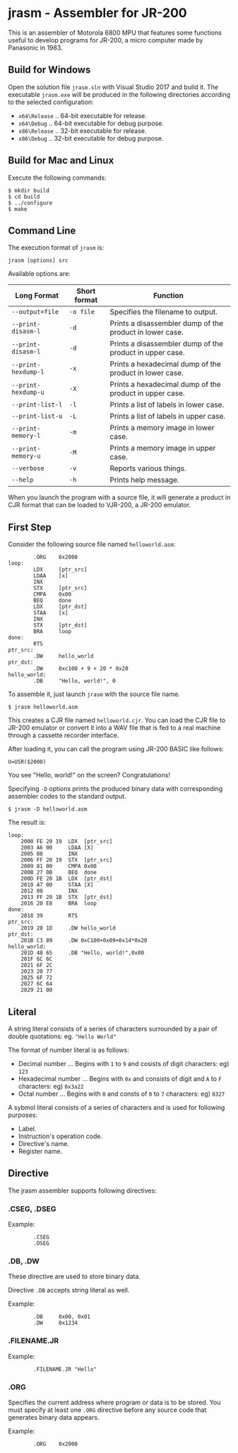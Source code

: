 # jrasm - Assembler for JR-200 

This is an assembler of Motorola 6800 MPU that features some functions useful to develop
programs for JR-200, a micro computer made by Panasonic in 1983.

## Build for Windows

Open the solution file `jrasm.sln` with Visual Studio 2017 and build it.
The executable `jrasm.exe` will be produced in the following directories
according to the selected configuration:

- `x64\Release` .. 64-bit executable for release.
- `x64\Debug` .. 64-bit executable for debug purpose.
- `x86\Release` .. 32-bit executable for release.
- `x86\Debug` .. 32-bit executable for debug purpose.

## Build for Mac and Linux

Execute the following commands:

```
$ mkdir build
$ cd build
$ ../configure
$ make
```

## Command Line

The execution format of `jrasm` is:

```
jrasm [options] src
```

Available options are:

|Long Format        |Short format|Function                                                           |
|-------------------|------------|-------------------------------------------------------------------|
|`--output=file`    |`-o file`   |Specifies the filename to output.                                  |
|`--print-disasm-l` |`-d`        |Prints a disassembler dump of the product in lower case.           |
|`--print-disasm-l` |`-d`        |Prints a disassembler dump of the product in upper case.           |
|`--print-hexdump-l`|`-x`        |Prints a hexadecimal dump of the product in lower case.            |
|`--print-hexdump-u`|`-X`        |Prints a hexadecimal dump of the product in upper case.            |
|`--print-list-l`   |`-l`        |Prints a list of labels in lower case.                             |
|`--print-list-u`   |`-L`        |Prints a list of labels in upper case.                             |
|`--print-memory-l` |`-m`        |Prints a memory image in lower case.                               |
|`--print-memory-u` |`-M`        |Prints a memory image in upper case.                               |
|`--verbose`        |`-v`        |Reports various things.                                            |
|`--help`           |`-h`        |Prints help message.                                               |

When you launch the program with a source file, it will generate a product in CJR format
that can be loaded to VJR-200, a JR-200 emulator.


## First Step

Consider the following source file named `helloworld.asm`:

```
        .ORG    0x2000
loop:
        LDX     [ptr_src]
        LDAA    [x]
        INX
        STX     [ptr_src]
        CMPA    0x00
        BEQ     done
        LDX     [ptr_dst]
        STAA    [x]
        INX
        STX     [ptr_dst]
        BRA     loop
done:
        RTS
ptr_src:
        .DW     hello_world
ptr_dst:
        .DW     0xc100 + 9 + 20 * 0x20
hello_world:
        .DB     "Hello, world!", 0
```

To assemble it, just launch `jrasm` with the source file name.

```
$ jrasm helloworld.asm
```

This creates a CJR file named `helloworld.cjr`. You can load the CJR file to JR-200 emulator or
convert it into a WAV file that is fed to a real machine through a cassette recorder interface.

After loading it, you can call the program using JR-200 BASIC like follows:

```
U=USR($2000)
```

You see "Hello, world!" on the screen? Congratulations!

Specifying `-D` options prints the produced binary data with corresponding assembler codes
to the standard output.

```
$ jrasm -D helloworld.asm
```

The result is:

```
loop:
    2000 FE 20 19  LDX  [ptr_src]
    2003 A6 00     LDAA [X]
    2005 08        INX  
    2006 FF 20 19  STX  [ptr_src]
    2009 81 00     CMPA 0x00
    200B 27 0B     BEQ  done
    200D FE 20 1B  LDX  [ptr_dst]
    2010 A7 00     STAA [X]
    2012 08        INX  
    2013 FF 20 1B  STX  [ptr_dst]
    2016 20 E8     BRA  loop
done:
    2018 39        RTS  
ptr_src:
    2019 20 1D     .DW hello_world
ptr_dst:
    201B C3 89     .DW 0xC100+0x09+0x14*0x20
hello_world:
    201D 48 65     .DB "Hello, world!",0x00
    201F 6C 6C     
    2021 6F 2C     
    2023 20 77     
    2025 6F 72     
    2027 6C 64     
    2029 21 00  
```


## Literal

A string literal consists of a series of characters surrounded by a pair of double quotations: eg. `"Hello World"`

The format of number literal is as follows:

- Decimal number ... Begins with `1` to `9` and cosists of digit characters: eg) `123`
- Hexadecimal number ... Begins with `0x` and consists of digit and `A` to `F` characters: eg) `0x3a22`
- Octal number ... Begins with `0` and consts of `0` to `7` characters: eg) `0327`

A sybmol literal consists of a series of characters and is used for following purposes:

- Label.
- Instruction's operation code.
- Directive's name.
- Register name.


## Directive

The jrasm assembler supports following directives:

### .CSEG, .DSEG

Example:
```
        .CSEG
        .DSEG
```

### .DB, .DW

These directive are used to store binary data.

Directive `.DB` accepts string literal as well.

Example:
```
        .DB     0x00, 0x01
        .DW     0x1234
```

### .FILENAME.JR

Example:
```
        .FILENAME.JR "Hello"
```


### .ORG

Specifies the current address where program or data is to be stored.
You must specify at least one `.ORG` directive before any source code that generates binary data appears.

Example:

```
        .ORG    0x2000
```
